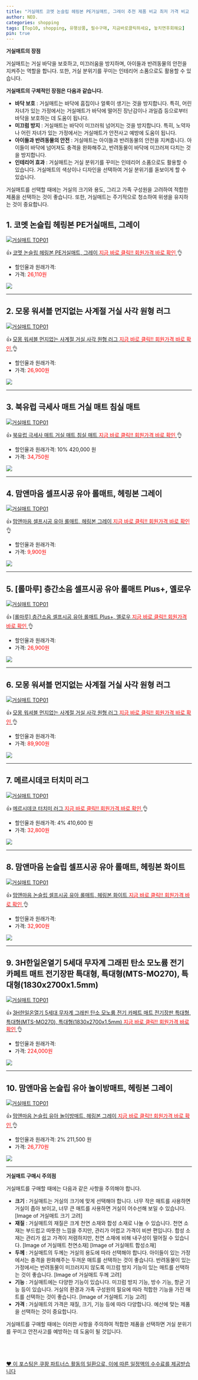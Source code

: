 ```yaml
---
title: "거실매트 코멧 논슬립 헤링본 PE거실매트, 그레이 추천 제품 비교 최저 가격 비교 장점 구매가이드"
author: NEO.
categories: shopping
tags: [Top10, shopping, 유행상품, 필수구매, 지금바로클릭하세요, 놓치면후회해요]
pin: true
---
```

**거실매트의 장점**

거실매트는 거실 바닥을 보호하고, 미끄러움을 방지하며, 아이들과 반려동물의 안전을 지켜주는 역할을 합니다. 또한, 거실 분위기를 꾸미는 인테리어 소품으로도 활용할 수 있습니다.

**거실매트의 구체적인 장점은 다음과 같습니다.**

* **바닥 보호** : 거실매트는 바닥에 흠집이나 얼룩이 생기는 것을 방지합니다. 특히, 어린 자녀가 있는 가정에서는 거실매트가 바닥에 떨어진 장난감이나 과일즙 등으로부터 바닥을 보호하는 데 도움이 됩니다.
* **미끄럼 방지** : 거실매트는 바닥이 미끄러워 넘어지는 것을 방지합니다. 특히, 노약자나 어린 자녀가 있는 가정에서는 거실매트가 안전사고 예방에 도움이 됩니다.
* **아이들과 반려동물의 안전** : 거실매트는 아이들과 반려동물의 안전을 지켜줍니다. 아이들이 바닥에 넘어져도 충격을 완화해주고, 반려동물이 바닥에 미끄러져 다치는 것을 방지합니다.
* **인테리어 효과** : 거실매트는 거실 분위기를 꾸미는 인테리어 소품으로도 활용할 수 있습니다. 거실매트의 색상이나 디자인을 선택하여 거실 분위기를 돋보이게 할 수 있습니다.

거실매트를 선택할 때에는 거실의 크기와 용도, 그리고 가족 구성원을 고려하여 적합한 제품을 선택하는 것이 좋습니다. 또한, 거실매트는 주기적으로 청소하여 위생을 유지하는 것이 중요합니다.

   

## 1. 코멧 논슬립 헤링본 PE거실매트, 그레이

[![거실매트 TOP01](https://thumbnail9.coupangcdn.com/thumbnails/remote/490x490ex/image/retail/images/789240241979633-8053e5df-2e25-4849-8529-4dacd63d6f53.jpg)](https://link.coupang.com/re/AFFSDP?lptag=AF3617701&subid=GithubCoopas&pageKey=6690035767&traceid=V0-153&itemId=15456767004&vendorItemId=82676343817)


👍 [코멧 논슬립 헤링본 PE거실매트, 그레이 <font color=red> 지금 바로 클릭!! 회원가격 바로 확인 </font> ](https://link.coupang.com/re/AFFSDP?lptag=AF3617701&subid=GithubCoopas&pageKey=6690035767&traceid=V0-153&itemId=15456767004&vendorItemId=82676343817) 👌 


- 할인율과 원래가격: 
- 가격: <span style='color:red'>26,110원</span>

[![](/discount_price.png)](https://link.coupang.com/re/AFFSDP?lptag=AF3617701&subid=GithubCoopas&pageKey=6690035767&traceid=V0-153&itemId=15456767004&vendorItemId=82676343817)

---


   

## 2. 모몽 워셔블 먼지없는 사계절 거실 사각 원형 러그

[![거실매트 TOP01](https://thumbnail8.coupangcdn.com/thumbnails/remote/490x490ex/image/vendor_inventory/27f3/f7fddce5e328ad1836488cc4a0c9bfd0d64608852b53be94e7a6e10a88a2.jpg)](https://link.coupang.com/re/AFFSDP?lptag=AF3617701&subid=GithubCoopas&pageKey=6732297258&traceid=V0-153&itemId=15689651040&vendorItemId=82904505239)


👍 [모몽 워셔블 먼지없는 사계절 거실 사각 원형 러그 <font color=red> 지금 바로 클릭!! 회원가격 바로 확인 </font> ](https://link.coupang.com/re/AFFSDP?lptag=AF3617701&subid=GithubCoopas&pageKey=6732297258&traceid=V0-153&itemId=15689651040&vendorItemId=82904505239) 👌 


- 할인율과 원래가격: 
- 가격: <span style='color:red'>26,900원</span>

[![](/discount_price.png)](https://link.coupang.com/re/AFFSDP?lptag=AF3617701&subid=GithubCoopas&pageKey=6732297258&traceid=V0-153&itemId=15689651040&vendorItemId=82904505239)

---


   

## 3. 북유럽 극세사 매트 거실 매트 침실 매트

[![거실매트 TOP01](https://thumbnail8.coupangcdn.com/thumbnails/remote/490x490ex/image/vendor_inventory/a9cd/1144d915d91b0c54d4038a702569badeb692ea4d43d4357e9aa534a203ce.jpeg)](https://link.coupang.com/re/AFFSDP?lptag=AF3617701&subid=GithubCoopas&pageKey=7335764711&traceid=V0-153&itemId=18843163974&vendorItemId=87773331984)


👍 [북유럽 극세사 매트 거실 매트 침실 매트 <font color=red> 지금 바로 클릭!! 회원가격 바로 확인 </font> ](https://link.coupang.com/re/AFFSDP?lptag=AF3617701&subid=GithubCoopas&pageKey=7335764711&traceid=V0-153&itemId=18843163974&vendorItemId=87773331984) 👌 


- 할인율과 원래가격: 10%  420,000   원
- 가격: <span style='color:red'>34,750원</span>

[![](/discount_price.png)](https://link.coupang.com/re/AFFSDP?lptag=AF3617701&subid=GithubCoopas&pageKey=7335764711&traceid=V0-153&itemId=18843163974&vendorItemId=87773331984)

---


   

## 4. 맘앤마음 셀프시공 유아 롤매트, 헤링본 그레이

[![거실매트 TOP01](https://thumbnail9.coupangcdn.com/thumbnails/remote/490x490ex/image/rs_quotation_api/x06wuwzy/459c3ca3217546f9a11b452aafc1c3ac.jpg)](https://link.coupang.com/re/AFFSDP?lptag=AF3617701&subid=GithubCoopas&pageKey=7660179951&traceid=V0-153&itemId=8858012078&vendorItemId=76144758146)


👍 [맘앤마음 셀프시공 유아 롤매트, 헤링본 그레이 <font color=red> 지금 바로 클릭!! 회원가격 바로 확인 </font> ](https://link.coupang.com/re/AFFSDP?lptag=AF3617701&subid=GithubCoopas&pageKey=7660179951&traceid=V0-153&itemId=8858012078&vendorItemId=76144758146) 👌 


- 할인율과 원래가격: 
- 가격: <span style='color:red'>9,900원</span>

[![](/discount_price.png)](https://link.coupang.com/re/AFFSDP?lptag=AF3617701&subid=GithubCoopas&pageKey=7660179951&traceid=V0-153&itemId=8858012078&vendorItemId=76144758146)

---


   

## 5. [롤마루] 층간소음 셀프시공 유아 롤매트 Plus+, 옐로우

[![거실매트 TOP01](https://thumbnail8.coupangcdn.com/thumbnails/remote/490x490ex/image/vendor_inventory/57bb/06878bb7b5ef33a7a81052ff47648fbb2ec59af44a631762045d0bdf8751.jpg)](https://link.coupang.com/re/AFFSDP?lptag=AF3617701&subid=GithubCoopas&pageKey=7311044096&traceid=V0-153&itemId=18729737342&vendorItemId=84103659337)


👍 [[롤마루] 층간소음 셀프시공 유아 롤매트 Plus+, 옐로우 <font color=red> 지금 바로 클릭!! 회원가격 바로 확인 </font> ](https://link.coupang.com/re/AFFSDP?lptag=AF3617701&subid=GithubCoopas&pageKey=7311044096&traceid=V0-153&itemId=18729737342&vendorItemId=84103659337) 👌 


- 할인율과 원래가격: 
- 가격: <span style='color:red'>26,900원</span>

[![](/discount_price.png)](https://link.coupang.com/re/AFFSDP?lptag=AF3617701&subid=GithubCoopas&pageKey=7311044096&traceid=V0-153&itemId=18729737342&vendorItemId=84103659337)

---


   

## 6. 모몽 워셔블 먼지없는 사계절 거실 사각 원형 러그

[![거실매트 TOP01](https://thumbnail7.coupangcdn.com/thumbnails/remote/490x490ex/image/vendor_inventory/3e05/9d060e82799d63d545cb163e0d51b7e2458851c9b50ceef0fe9aaf8ac28d.jpg)](https://link.coupang.com/re/AFFSDP?lptag=AF3617701&subid=GithubCoopas&pageKey=6732297258&traceid=V0-153&itemId=15689651052&vendorItemId=82904505302)


👍 [모몽 워셔블 먼지없는 사계절 거실 사각 원형 러그 <font color=red> 지금 바로 클릭!! 회원가격 바로 확인 </font> ](https://link.coupang.com/re/AFFSDP?lptag=AF3617701&subid=GithubCoopas&pageKey=6732297258&traceid=V0-153&itemId=15689651052&vendorItemId=82904505302) 👌 


- 할인율과 원래가격: 
- 가격: <span style='color:red'>89,900원</span>

[![](/discount_price.png)](https://link.coupang.com/re/AFFSDP?lptag=AF3617701&subid=GithubCoopas&pageKey=6732297258&traceid=V0-153&itemId=15689651052&vendorItemId=82904505302)

---


   

## 7. 메르시데코 터치미 러그

[![거실매트 TOP01](https://thumbnail8.coupangcdn.com/thumbnails/remote/490x490ex/image/retail/images/693602641322197-f90202d6-15fc-43b1-a51a-e0601de87b39.jpg)](https://link.coupang.com/re/AFFSDP?lptag=AF3617701&subid=GithubCoopas&pageKey=1440858913&traceid=V0-153&itemId=2484706378&vendorItemId=70477974921)


👍 [메르시데코 터치미 러그 <font color=red> 지금 바로 클릭!! 회원가격 바로 확인 </font> ](https://link.coupang.com/re/AFFSDP?lptag=AF3617701&subid=GithubCoopas&pageKey=1440858913&traceid=V0-153&itemId=2484706378&vendorItemId=70477974921) 👌 


- 할인율과 원래가격: 4%  410,600   원
- 가격: <span style='color:red'>32,800원</span>

[![](/discount_price.png)](https://link.coupang.com/re/AFFSDP?lptag=AF3617701&subid=GithubCoopas&pageKey=1440858913&traceid=V0-153&itemId=2484706378&vendorItemId=70477974921)

---


   

## 8. 맘앤마음 논슬립 셀프시공 유아 롤매트, 헤링본 화이트

[![거실매트 TOP01](https://thumbnail10.coupangcdn.com/thumbnails/remote/490x490ex/image/retail/images/1636693027993826-c41c6d59-1345-4a4d-b47c-97c3a91a0ed4.png)](https://link.coupang.com/re/AFFSDP?lptag=AF3617701&subid=GithubCoopas&pageKey=5568064531&traceid=V0-153&itemId=5735235953&vendorItemId=73033945274)


👍 [맘앤마음 논슬립 셀프시공 유아 롤매트, 헤링본 화이트 <font color=red> 지금 바로 클릭!! 회원가격 바로 확인 </font> ](https://link.coupang.com/re/AFFSDP?lptag=AF3617701&subid=GithubCoopas&pageKey=5568064531&traceid=V0-153&itemId=5735235953&vendorItemId=73033945274) 👌 


- 할인율과 원래가격: 
- 가격: <span style='color:red'>32,900원</span>

[![](/discount_price.png)](https://link.coupang.com/re/AFFSDP?lptag=AF3617701&subid=GithubCoopas&pageKey=5568064531&traceid=V0-153&itemId=5735235953&vendorItemId=73033945274)

---


   

## 9. 3H한일온열기 5세대 무자계 그래핀 탄소 모노륨 전기 카페트 매트 전기장판 특대형, 특대형(MTS-MO270), 특대형(1830x2700x1.5mm)

[![거실매트 TOP01](https://thumbnail9.coupangcdn.com/thumbnails/remote/490x490ex/image/vendor_inventory/b34f/95a7773c16e69a1f03dcfac39a4882f5427218a4d10a86f76b7e9e62186d.jpg)](https://link.coupang.com/re/AFFSDP?lptag=AF3617701&subid=GithubCoopas&pageKey=7581445587&traceid=V0-153&itemId=20014126733&vendorItemId=87159894992)


👍 [3H한일온열기 5세대 무자계 그래핀 탄소 모노륨 전기 카페트 매트 전기장판 특대형, 특대형(MTS-MO270), 특대형(1830x2700x1.5mm) <font color=red> 지금 바로 클릭!! 회원가격 바로 확인 </font> ](https://link.coupang.com/re/AFFSDP?lptag=AF3617701&subid=GithubCoopas&pageKey=7581445587&traceid=V0-153&itemId=20014126733&vendorItemId=87159894992) 👌 


- 할인율과 원래가격: 
- 가격: <span style='color:red'>224,000원</span>

[![](/discount_price.png)](https://link.coupang.com/re/AFFSDP?lptag=AF3617701&subid=GithubCoopas&pageKey=7581445587&traceid=V0-153&itemId=20014126733&vendorItemId=87159894992)

---


   

## 10. 맘앤마음 논슬립 유아 놀이방매트, 헤링본 그레이

[![거실매트 TOP01](https://thumbnail8.coupangcdn.com/thumbnails/remote/490x490ex/image/retail/images/2366206385088982-1deebeb8-85e3-486c-8259-e702fbe9b5a2.jpg)](https://link.coupang.com/re/AFFSDP?lptag=AF3617701&subid=GithubCoopas&pageKey=4541612749&traceid=V0-153&itemId=5497666205&vendorItemId=72797296294)


👍 [맘앤마음 논슬립 유아 놀이방매트, 헤링본 그레이 <font color=red> 지금 바로 클릭!! 회원가격 바로 확인 </font> ](https://link.coupang.com/re/AFFSDP?lptag=AF3617701&subid=GithubCoopas&pageKey=4541612749&traceid=V0-153&itemId=5497666205&vendorItemId=72797296294) 👌 


- 할인율과 원래가격: 2%  211,500   원
- 가격: <span style='color:red'>26,770원</span>

[![](/discount_price.png)](https://link.coupang.com/re/AFFSDP?lptag=AF3617701&subid=GithubCoopas&pageKey=4541612749&traceid=V0-153&itemId=5497666205&vendorItemId=72797296294)

---
**거실매트 구매시 주의점**

거실매트를 구매할 때에는 다음과 같은 사항을 주의해야 합니다.

* **크기** : 거실매트는 거실의 크기에 맞게 선택해야 합니다. 너무 작은 매트를 사용하면 거실이 좁아 보이고, 너무 큰 매트를 사용하면 거실이 어수선해 보일 수 있습니다.
[Image of 거실매트 크기 고려]
* **재질** : 거실매트의 재질은 크게 천연 소재와 합성 소재로 나눌 수 있습니다. 천연 소재는 부드럽고 따뜻한 느낌을 주지만, 관리가 어렵고 가격이 비싼 편입니다. 합성 소재는 관리가 쉽고 가격이 저렴하지만, 천연 소재에 비해 내구성이 떨어질 수 있습니다.
[Image of 거실매트 천연소재]
[Image of 거실매트 합성소재]
* **두께** : 거실매트의 두께는 거실의 용도에 따라 선택해야 합니다. 아이들이 있는 가정에서는 충격을 완화해주는 두꺼운 매트를 선택하는 것이 좋습니다. 반려동물이 있는 가정에서는 반려동물이 미끄러지지 않도록 미끄럼 방지 기능이 있는 매트를 선택하는 것이 좋습니다.
[Image of 거실매트 두께 고려]
* **기능** : 거실매트에는 다양한 기능이 있습니다. 미끄럼 방지 기능, 방수 기능, 항균 기능 등이 있습니다. 거실의 환경과 가족 구성원의 필요에 따라 적합한 기능을 가진 매트를 선택하는 것이 좋습니다.
[Image of 거실매트 기능 고려]
* **가격** : 거실매트의 가격은 재질, 크기, 기능 등에 따라 다양합니다. 예산에 맞는 제품을 선택하는 것이 중요합니다.

거실매트를 구매할 때에는 이러한 사항을 주의하여 적합한 제품을 선택하면 거실 분위기를 꾸미고 안전사고를 예방하는 데 도움이 될 것입니다.<br><br><br><br><br> [ ❤  이 포스팅은 쿠팡 파트너스 활동의 일환으로, 이에 따른 일정액의 수수료를 제공받습니다](https://link.coupang.com/a/bcEFyh)